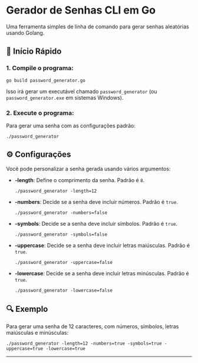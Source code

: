 
# Gerador de Senhas CLI em Go

Uma ferramenta simples de linha de comando para gerar senhas aleatórias usando Golang.

## 🚀 Início Rápido

### 1. Compile o programa:


`go build password_generator.go` 

Isso irá gerar um executável chamado `password_generator` (ou `password_generator.exe` em sistemas Windows).

### 2. Execute o programa:

Para gerar uma senha com as configurações padrão:

`./password_generator` 

## ⚙️ Configurações

Você pode personalizar a senha gerada usando vários argumentos:

-   **-length**: Define o comprimento da senha. Padrão é `8`.
    
    
    `./password_generator -length=12` 
    
-   **-numbers**: Decide se a senha deve incluir números. Padrão é `true`.
    
    
    `./password_generator -numbers=false` 
    
-   **-symbols**: Decide se a senha deve incluir símbolos. Padrão é `true`.
    
    
    `./password_generator -symbols=false` 
    
-   **-uppercase**: Decide se a senha deve incluir letras maiúsculas. Padrão é `true`.
    
    
    `./password_generator -uppercase=false` 
    
-   **-lowercase**: Decide se a senha deve incluir letras minúsculas. Padrão é `true`.
    
    
    `./password_generator -lowercase=false` 
    

## 🔍 Exemplo

Para gerar uma senha de 12 caracteres, com números, símbolos, letras maiúsculas e minúsculas:


`./password_generator -length=12 -numbers=true -symbols=true -uppercase=true -lowercase=true` 

----------

